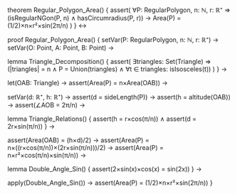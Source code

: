 theorem Regular_Polygon_Area() {
  assert(
    ∀P: RegularPolygon, n: ℕ, r: ℝ⁺ ⇒
    (isRegularNGon(P, n) ∧ hasCircumradius(P, r)) →
    Area(P) = (1/2)×n×r²×sin(2π/n)
  )
} ↔

proof Regular_Polygon_Area() {
  setVar(P: RegularPolygon, n: ℕ, r: ℝ⁺) →
  setVar(O: Point, A: Point, B: Point) →
  
  lemma Triangle_Decomposition() {
    assert(
      ∃triangles: Set(Triangle) ⇒
      (|triangles| = n ∧
      P = Union(triangles) ∧
      ∀t ∈ triangles: isIsosceles(t))
    )
  } →
  
  let(OAB: Triangle) →
  assert(Area(P) = n×Area(OAB)) →
  
  setVar(d: ℝ⁺, h: ℝ⁺) →
  assert(d = sideLength(P)) →
  assert(h = altitude(OAB)) →
  assert(∠AOB = 2π/n) →
  
  lemma Triangle_Relations() {
    assert(h = r×cos(π/n)) ∧
    assert(d = 2r×sin(π/n))
  } →
  
  assert(Area(OAB) = (h×d)/2) →
  assert(Area(P) = n×((r×cos(π/n))×(2r×sin(π/n)))/2) →
  assert(Area(P) = n×r²×cos(π/n)×sin(π/n)) →
  
  lemma Double_Angle_Sin() {
    assert(2×sin(x)×cos(x) = sin(2x))
  } →
  
  apply(Double_Angle_Sin()) →
  assert(Area(P) = (1/2)×n×r²×sin(2π/n))
}